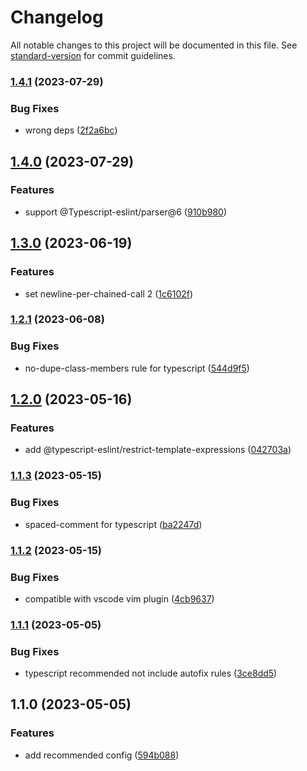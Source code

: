 # Changelog

All notable changes to this project will be documented in this file. See [standard-version](https://github.com/conventional-changelog/standard-version) for commit guidelines.

### [1.4.1](https://github.com/Val-istar-Guo/eslint-config/compare/v1.4.0...v1.4.1) (2023-07-29)


### Bug Fixes

* wrong deps ([2f2a6bc](https://github.com/Val-istar-Guo/eslint-config/commit/2f2a6bc0c35bcf36d1af78b147c79fa5ea8b5672))

## [1.4.0](https://github.com/Val-istar-Guo/eslint-config/compare/v1.3.0...v1.4.0) (2023-07-29)


### Features

* support @Typescript-eslint/parser@6 ([910b980](https://github.com/Val-istar-Guo/eslint-config/commit/910b980c949f73280e61bee1c8fb5c00c472c1d7))

## [1.3.0](https://github.com/Val-istar-Guo/eslint-config/compare/v1.2.1...v1.3.0) (2023-06-19)


### Features

* set newline-per-chained-call 2 ([1c6102f](https://github.com/Val-istar-Guo/eslint-config/commit/1c6102f86b71a8ad1c0e9592aa77a6b4a04dfd55))

### [1.2.1](https://github.com/Val-istar-Guo/eslint-config/compare/v1.2.0...v1.2.1) (2023-06-08)


### Bug Fixes

* no-dupe-class-members rule for typescript ([544d9f5](https://github.com/Val-istar-Guo/eslint-config/commit/544d9f5663f41011354a9d5853713a3c729cea0e))

## [1.2.0](https://github.com/Val-istar-Guo/eslint-config/compare/v1.1.3...v1.2.0) (2023-05-16)


### Features

* add @typescript-eslint/restrict-template-expressions ([042703a](https://github.com/Val-istar-Guo/eslint-config/commit/042703a0d9235f65d6b68fd780364a10ce1e3ffe))

### [1.1.3](https://github.com/Val-istar-Guo/eslint-config/compare/v1.1.2...v1.1.3) (2023-05-15)


### Bug Fixes

* spaced-comment for typescript ([ba2247d](https://github.com/Val-istar-Guo/eslint-config/commit/ba2247d214ae1f1cd68cf31fce53c5c53dda14d4))

### [1.1.2](https://github.com/Val-istar-Guo/eslint-config/compare/v1.1.1...v1.1.2) (2023-05-15)


### Bug Fixes

* compatible with vscode vim plugin ([4cb9637](https://github.com/Val-istar-Guo/eslint-config/commit/4cb963788861b9398b4638b20c81e75805eaf4e1))

### [1.1.1](https://github.com/Val-istar-Guo/eslint-config/compare/v1.1.0...v1.1.1) (2023-05-05)


### Bug Fixes

* typescript recommended not include autofix rules ([3ce8dd5](https://github.com/Val-istar-Guo/eslint-config/commit/3ce8dd5c04ababe962a17d6be57289fbafb28c1f))

## 1.1.0 (2023-05-05)


### Features

* add recommended config ([594b088](https://github.com/Val-istar-Guo/eslint-config/commit/594b088f8e908e48045cea4ed7416d0f3f806399))
